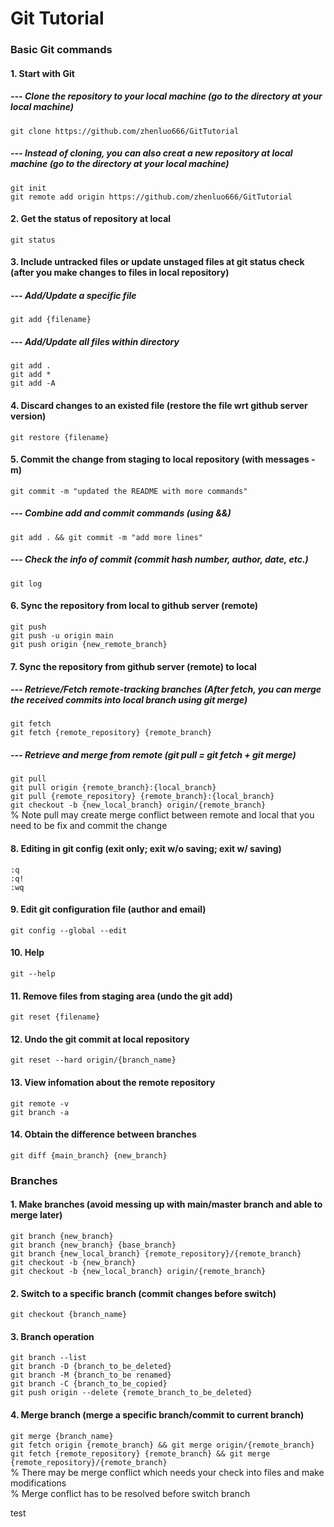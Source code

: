 # Git Tutorial
###  Basic Git commands
#### 1. Start with Git
##### --- Clone the repository to your local machine (go to the directory at your local machine)
`git clone https://github.com/zhenluo666/GitTutorial`
##### --- Instead of cloning, you can also creat a new repository at local machine (go to the directory at your local machine)
`git init`  
`git remote add origin https://github.com/zhenluo666/GitTutorial` 
#### 2. Get the status of repository at local
`git status`
#### 3. Include untracked files or update unstaged files at git status check (after you make changes to files in local repository)
##### --- Add/Update a specific file
`git add {filename}`
##### --- Add/Update all files within directory
`git add .`  
`git add *`  
`git add -A`
#### 4. Discard changes to an existed file (restore the file wrt github server version)
`git restore {filename}`
#### 5. Commit the change from staging to local repository (with messages -m)
`git commit -m "updated the README with more commands"`
##### --- Combine add and commit commands (using &&)
`git add . && git commit -m "add more lines"`
##### --- Check the info of commit (commit hash number, author, date, etc.)
`git log`
#### 6. Sync the repository from local to github server (remote)
`git push`  
`git push -u origin main`  
`git push origin {new_remote_branch}`
#### 7. Sync the repository from github server (remote) to local
##### --- Retrieve/Fetch remote-tracking branches (After fetch, you can merge the received commits into local branch using git merge)
`git fetch`  
`git fetch {remote_repository} {remote_branch}`
##### --- Retrieve and merge from remote (git pull = git fetch + git merge)
`git pull`  
`git pull origin {remote_branch}:{local_branch}`  
`git pull {remote_repository} {remote_branch}:{local_branch}`  
`git checkout -b {new_local_branch} origin/{remote_branch}`  
% Note pull may create merge conflict between remote and local that you need to be fix and commit the change
#### 8. Editing in git config (exit only; exit w/o saving; exit w/ saving)
`:q`  
`:q!`  
`:wq`  
#### 9. Edit git configuration file (author and email)
`git config --global --edit`
#### 10. Help
`git --help`
#### 11. Remove files from staging area (undo the git add)
`git reset {filename}`
#### 12. Undo the git commit at local repository
`git reset --hard origin/{branch_name}`
#### 13. View infomation about the remote repository
`git remote -v`  
`git branch -a`
#### 14. Obtain the difference between branches
`git diff {main_branch} {new_branch}`

### Branches
#### 1. Make branches (avoid messing up with main/master branch and able to merge later)
`git branch {new_branch}`  
`git branch {new_branch} {base_branch}`  
`git branch {new_local_branch} {remote_repository}/{remote_branch}`  
`git checkout -b {new_branch}`  
`git checkout -b {new_local_branch} origin/{remote_branch}`  
#### 2. Switch to a specific branch (commit changes before switch)
`git checkout {branch_name}`
#### 3. Branch operation
`git branch --list`  
`git branch -D {branch_to_be_deleted}`  
`git branch -M {branch_to_be renamed}`  
`git branch -C {branch_to_be_copied}`  
`git push origin --delete {remote_branch_to_be_deleted}`
#### 4. Merge branch (merge a specific branch/commit to current branch)
`git merge {branch_name}`  
`git fetch origin {remote_branch} && git merge origin/{remote_branch}`  
`git fetch {remote_repository} {remote_branch} && git merge {remote_repository}/{remote_branch}`  
% There may be merge conflict which needs your check into files and make modifications  
% Merge conflict has to be resolved before switch branch


test

